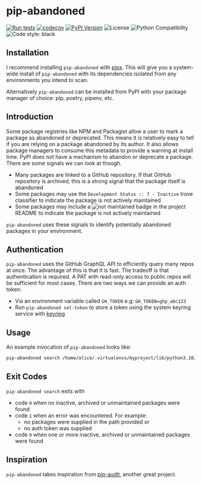 # pip-abandoned

[![Run tests](https://github.com/chris48s/pip-abandoned/actions/workflows/test.yml/badge.svg?branch=main)](https://github.com/chris48s/pip-abandoned/actions/workflows/test.yml)
[![codecov](https://codecov.io/gh/chris48s/pip-abandoned/graph/badge.svg?token=3TSCfIKLiy)](https://codecov.io/gh/chris48s/pip-abandoned)
[![PyPI Version](https://img.shields.io/pypi/v/pip-abandoned.svg)](https://pypi.org/project/pip-abandoned/)
![License](https://img.shields.io/pypi/l/pip-abandoned.svg)
![Python Compatibility](https://img.shields.io/badge/dynamic/json?query=info.requires_python&label=python&url=https%3A%2F%2Fpypi.org%2Fpypi%2Fpip-abandoned%2Fjson)
![Code style: black](https://img.shields.io/badge/code%20style-black-000000.svg)



## Installation

I recommend installing `pip-abandoned` with [pipx](https://pypa.github.io/pipx/). This will give you a system-wide install of `pip-abandoned` with its dependencies isolated from any environments you intend to scan.

Alternatively `pip-abandoned` can be installed from PyPI with your package manager of choice: pip, poetry, pipenv, etc.

## Introduction

Some package registries like NPM and Packagist allow a user to mark a package as abandoned or deprecated. This means it is relatively easy to tell if you are relying on a package abandoned by its author. It also allows package managers to consume this metadata to provide a warning at install time. PyPI does not have a mechanism to abandon or deprecate a package. There are some signals we can look at though.

- Many packages are linked to a GitHub repository. If that GitHub repository is archived, this is a strong signal that the package itself is abandoned
- Some packages may use the `Development Status :: 7 - Inactive` trove classifier to indicate the package is not actively maintained
- Some packages may include a ![not maintained](https://img.shields.io/maintenance/no/2023) badge in the project README to indicate the package is not actively maintained

`pip-abandoned` uses these signals to identify potentially abandoned packages in your environment.

## Authentication

`pip-abandoned` uses the GitHub GraphQL API to efficiently query many repos at once. The advantage of this is that it is fast. The tradeoff is that authentication is required. A PAT with read-only access to public repos will be sufficient for most cases. There are two ways we can provide an auth token:

- Via an environment variable called `GH_TOKEN` e.g: `GH_TOKEN=ghp_abc123`
- Run `pip-abandoned set-token` to store a token using the system keyring service with [keyring](https://pypi.org/project/keyring/)

## Usage

An example invocation of `pip-abandoned` looks like:

```bash
pip-abandoned search /home/alice/.virtualenvs/myproject/lib/python3.10/site-packages
```

## Exit Codes

`pip-abandoned search` exits with

- code `0` when no inactive, archived or unmaintained packages were found
- code `1` when an error was encountered. For example:
  - no packages were supplied in the path provided or
  - no auth token was supplied
- code `9` when one or more inactive, archived or unmaintained packages were found

## Inspiration

`pip-abandoned` takes inspiration from [pip-audit](https://github.com/pypa/pip-audit), another great project.

